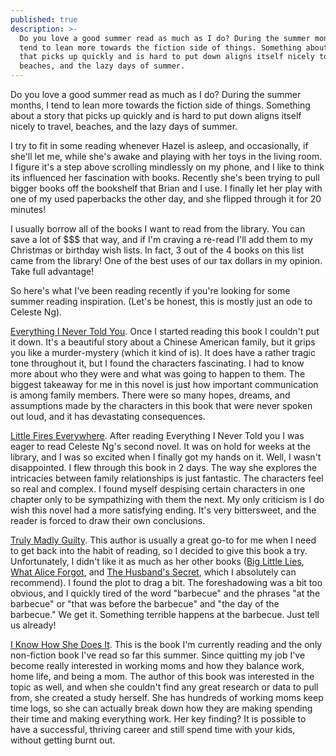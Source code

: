 ```yaml
---
published: true
description: >-
  Do you love a good summer read as much as I do? During the summer months, I
  tend to lean more towards the fiction side of things. Something about a story
  that picks up quickly and is hard to put down aligns itself nicely to travel,
  beaches, and the lazy days of summer.
---
```

Do you love a good summer read as much as I do? During the summer months, I tend to lean more towards the fiction side of things. Something about a story that picks up quickly and is hard to put down aligns itself nicely to travel, beaches, and the lazy days of summer. 

I try to fit in some reading whenever Hazel is asleep, and occasionally, if she'll let me, while she's awake and playing with her toys in the living room. I figure it's a step above scrolling mindlessly on my phone, and I like to think its influenced her fascination with books. Recently she's been trying to pull bigger books off the bookshelf that Brian and I use. I finally let her play with one of my used paperbacks the other day, and she flipped through it for 20 minutes!

I usually borrow all of the books I want to read from the library. You can save a lot of $$$ that way, and if I'm craving a re-read I'll add them to my Christmas or birthday wish lists. In fact, 3 out of the 4 books on this list came from the library! One of the best uses of our tax dollars in my opinion. Take full advantage! 

So here's what I've been reading recently if you're looking for some summer reading inspiration. (Let's be honest, this is mostly just an ode to Celeste Ng). 

[Everything I Never Told You](https://www.amazon.com/Everything-I-Never-Told-You/dp/0143127551). Once I started reading this book I couldn't put it down. It's a beautiful story about a Chinese American family, but it grips you like a murder-mystery (which it kind of is). It does have a rather tragic tone throughout it, but I found the characters fascinating. I had to know more about who they were and what was going to happen to them. The biggest takeaway for me in this novel is just how important communication is among family members. There were so many hopes, dreams, and assumptions made by the characters in this book that were never spoken out loud, and it has devastating consequences. 

[Little Fires Everywhere](https://www.amazon.com/Little-Fires-Everywhere-Random-House/dp/052549877X/ref=tmm_pap_swatch_0?_encoding=UTF8&qid=&sr=&dpID=51MXTPRL13L&preST=_SY291_BO1,204,203,200_QL40_&dpSrc=detail). After reading Everything I Never Told you I was eager to read Celeste Ng's second novel. It was on hold for weeks at the library, and I was so excited when I finally got my hands on it. Well, I wasn't disappointed. I flew through this book in 2 days. The way she explores the intricacies between family relationships is just fantastic. The characters feel so real and complex. I found myself despising certain characters in one chapter only to be sympathizing with them the next. My only criticism is I do wish this novel had a more satisfying ending. It's very bittersweet, and the reader is forced to draw their own conclusions. 

[Truly Madly Guilty](https://www.amazon.com/Truly-Madly-Guilty-Liane-Moriarty/dp/1250069807/ref=sr_1_1?s=books&ie=UTF8&qid=1534482042&sr=1-1&keywords=truly+madly+guilty). This author is usually a great go-to for me when I need to get back into the habit of reading, so I decided to give this book a try. Unfortunately, I didn't like it as much as her other books ([Big Little Lies](https://www.amazon.com/Big-Little-Lies-Liane-Moriarty/dp/0425274861/ref=sr_1_1?s=books&ie=UTF8&qid=1534482075&sr=1-1&keywords=big+little+lies), [What Alice Forgot](https://www.amazon.com/What-Alice-Forgot-Liane-Moriarty/dp/0425247449/ref=sr_1_1?s=books&ie=UTF8&qid=1534482093&sr=1-1&keywords=what+alice+forgot), and [The Husband's Secret](https://www.amazon.com/Husbands-Secret-Liane-Moriarty/dp/0451490045/ref=sr_1_1?s=books&ie=UTF8&qid=1534482114&sr=1-1&keywords=the+husbands+secret), which I absolutely can recommend). I found the plot to drag a bit. The foreshadowing was a bit too obvious, and I quickly tired of the word "barbecue" and the phrases "at the barbecue" or "that was before the barbecue" and "the day of the barbecue." We get it. Something terrible happens at the barbecue. Just tell us already! 

[I Know How She Does It](https://www.amazon.com/Know-How-She-Does-Successful/dp/0143109723/ref=tmm_pap_swatch_0?_encoding=UTF8&qid=1534482145&sr=1-1). This is the book I'm currently reading and the only non-fiction book I've read so far this summer. Since quitting my job I've become really interested in working moms and how they balance work, home life, and being a mom. The author of this book was interested in the topic as well, and when she couldn't find any great research or data to pull from, she created a study herself. She has hundreds of working moms keep time logs, so she can actually break down how they are making spending their time and making everything work. Her key finding? It is possible to have a successful, thriving career and still spend time with your kids, without getting burnt out.
